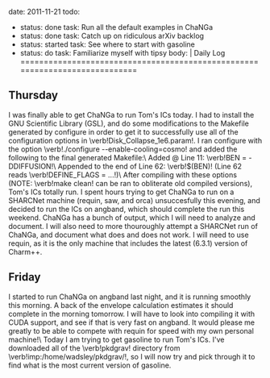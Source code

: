 date: 2011-11-21
todo:
 - status: done
   task: Run all the default examples in ChaNGa
 - status: done
   task: Catch up on ridiculous arXiv backlog
 - status: started
   task: See where to start with gasoline
 - status: do
   task: Familiarize myself with tipsy
body: |
 Daily Log
 ============================================================================
 
 Thursday
 ----------------------------------------------------------------------------
 I was finally able to get ChaNGa to run Tom's ICs today.  I had to install the 
 GNU Scientific Library (GSL), and do some modifications to the Makefile generated
 by configure in order to get it to successfully use all of the configuration 
 options in \verb!Disk_Collapse_1e6.param!.  I ran configure with the option
 \verb!./configure --enable-cooling=cosmo! and added the following to the final
 generated Makefile:\\
 Added @ Line 11: \verb!BEN = -DDIFFUSION!\\
 Appended to the end of Line 62: \verb!$(BEN)! (Line 62 reads \verb!DEFINE_FLAGS = ...!)\\
 After compiling with these options (NOTE: \verb!make clean! can be ran to 
 obliterate old compiled versions), Tom's ICs totally run.  I spent hours trying
 to get ChaNGa to run on a SHARCNet machine (requin, saw, and orca) unsuccesfully
 this evening, and decided to run the ICs on angband, which should complete the
 run this weekend.  ChaNGa has a bunch of output, which I will need to analyze 
 and document.  I will also need to more thouroughly attempt a SHARCNet run of
 ChaNGa, and document what does and does not work.  I will need to use requin, as
 it is the only machine that includes the latest (6.3.1) version of Charm++.
 
 Friday
 ----------------------------------------------------------------------------
 I started to run ChaNGa on angband last night, and it is running smoothly this
 morning.  A back of the envelope calculation estimates it should complete in the
 morning tomorrow.  I will have to look into compiling it with CUDA support, and
 see if that is very fast on angband.  It would please me greatly to be able to
 compete with requin for speed with my own personal machine!\\
 Today I am trying to get gasoline to run Tom's ICs.  I've downloaded all of the
 \verb!pkdgrav! directory from \verb!imp:/home/wadsley/pkdgrav/!, so I will now
 try and pick through it to find what is the most current version of gasoline.
